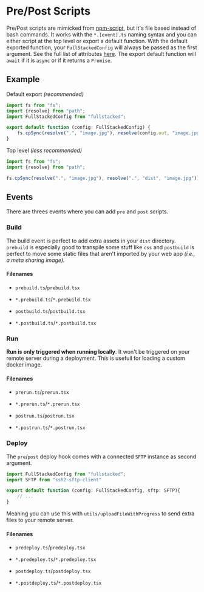 # Pre/Post Scripts

Pre/Post scripts are mimicked from [npm-script](https://docs.npmjs.com/cli/v9/using-npm/scripts#pre--post-scripts), but it's file based instead of bash commands. It works with the `*.[event].ts` naming syntax and you can either script at the top level or export a default function. With the default exported function, your `FullStackedConfig` will always be passed as the first argument. See the full list of attributes [here](https://github.com/cplepage/fullstacked/blob/main/index.ts). The export default function will `await` if it is `async` or if it returns a `Promise`.

## Example

Default export *(recommended)*

```ts
import fs from "fs";
import {resolve} from "path";
import FullStackedConfig from "fullstacked";

export default function (config: FullStackedConfig) {
    fs.cpSync(resolve(".", "image.jpg"), resolve(config.out, "image.jpg"));
}
```

Top level *(less recommended)*

```ts
import fs from "fs";
import {resolve} from "path";

fs.cpSync(resolve(".", "image.jpg"), resolve(".", "dist", "image.jpg"));
```

## Events

There are threes events where you can add `pre` and `post` scripts.

### Build

The build event is perfect to add extra assets in your `dist` directory. `prebuild` is especially good to transpile some stuff like `css` and `postbuild` is perfect to move some static files that aren't imported by your web app *(i.e., a meta sharing image).* 

#### Filenames

- `prebuild.ts`/`prebuild.tsx`

- `*.prebuild.ts`/`*.prebuild.tsx`

- `postbuild.ts`/`postbuild.tsx`

- `*.postbuild.ts`/`*.postbuild.tsx`

### Run

**Run is only triggered when running locally**. It won't be triggered on your remote server during a deployment. This is usefull for loading a custom docker image.

#### Filenames

- `prerun.ts`/`prerun.tsx`

- `*.prerun.ts`/`*.prerun.tsx`

- `postrun.ts`/`postrun.tsx`

- `*.postrun.ts`/`*.postrun.tsx`

### Deploy

The `pre`/`post` deploy hook comes with a connected `SFTP` instance as second argument.

```ts
import FullStackedConfig from "fullstacked";
import SFTP from "ssh2-sftp-client"

export default function (config: FullStackedConfig, sftp: SFTP){
    // ...
}
```

Meaning you can use this with `utils/uploadFileWithProgress` to send extra files to your remote server.

#### Filenames

- `predeploy.ts`/`predeploy.tsx`

- `*.predeploy.ts`/`*.predeploy.tsx`

- `postdeploy.ts`/`postdeploy.tsx`

- `*.postdeploy.ts`/`*.postdeploy.tsx`
